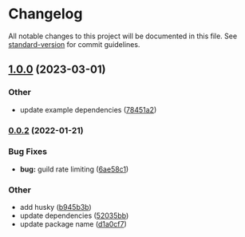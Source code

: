 # Changelog

All notable changes to this project will be documented in this file. See [standard-version](https://github.com/conventional-changelog/standard-version) for commit guidelines.

## [1.0.0](https://github.com/QGIsK/steamResolver/compare/v0.0.2...v1.0.0) (2023-03-01)


### Other

* update example dependencies ([78451a2](https://github.com/QGIsK/steamResolver/commits/78451a2cd53b6e7103fc90c75b72d05ef8a5a2f3))

### [0.0.2](https://github.com/QGIsK/steamResolver/compare/v0.0.1...v0.0.2) (2022-01-21)


### Bug Fixes

* **bug:** guild rate limiting ([6ae58c1](https://github.com/QGIsK/steamResolver/commits/6ae58c1fd429a30be3f3664ac49f04cfd28a9998))


### Other

* add husky ([b945b3b](https://github.com/QGIsK/steamResolver/commits/b945b3b0b02a0393e2d12a36d9a59ecebd31242d))
* update dependencies ([52035bb](https://github.com/QGIsK/steamResolver/commits/52035bb7ead81dcae891ff5702a5268e8624db23))
* update package name ([d1a0cf7](https://github.com/QGIsK/steamResolver/commits/d1a0cf7716a62180078f9a203c8319577ea3ddb9))

